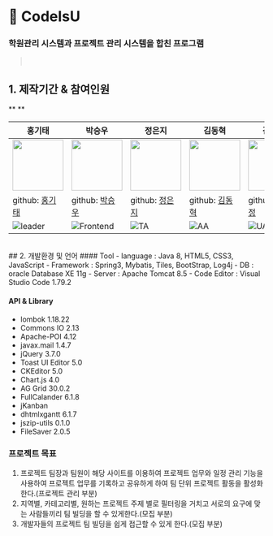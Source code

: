 # :pushpin: CodeIsU
### 학원관리 시스템과 프로젝트 관리 시스템을 합친 프로그램
 
> </br>

## 1. 제작기간 & 참여인원
**
**

| 홍기태 | 박승우 | 정은지 | 김동혁 | 김민정 |
| ---------------------------------- | ------------------------------------- | ------------------------------------ | ----------------------------------- | ----------------------------------- |
| <img src="https://avatars.githubusercontent.com/u/78784909?v=4" width="100"/> | <img src="https://avatars.githubusercontent.com/u/108390441?v=4" width="100"/> | <img src="https://avatars.githubusercontent.com/u/108384663?v=4" width="100"/> | <img src="https://avatars.githubusercontent.com/u/108384664?v=4" width="100"/> | <img src="https://avatars.githubusercontent.com/u/108384662?v=4" width="100"/> 
| github: [홍기태](https://github.com/) | github: [박승우](https://github.com/) | github: [정은지](https://github.com/) | github: [김동혁](https://github.com/) | github: [김민정](https://github.com/) |
| ![leader](https://img.shields.io/badge/-PA-FFD133) | ![Frontend](https://img.shields.io/badge/-TA-FFD133) | ![TA](https://img.shields.io/badge/-AA-FFD133) | ![AA](https://img.shields.io/badge/-UA-FFD133) | ![UA](https://img.shields.io/badge/-DA-FFD133) | ![DA] (https://img.shields.io/badge/-DA-FFD133) |





</br>
##  2. 개발환경 및 언어
####  Tool
- language    : Java 8, HTML5, CSS3, JavaScript 
- Framework   : Spring3, Mybatis, Tiles, BootStrap, Log4j
- DB          : oracle Database XE   11g
- Server      : Apache Tomcat        8.5
- Code Editor : Visual Studio Code   1.79.2

#### API & Library
- lombok          1.18.22
- Commons IO      2.13
- Apache-POI      4.12
- javax.mail      1.4.7
- jQuery          3.7.0
- Toast UI Editor 5.0
- CKEditor        5.0
- Chart.js        4.0
- AG Grid 30.0.2
- FullCalander    6.1.8
- jKanban
- dhtmlxgantt     6.1.7
- jszip-utils     0.1.0
- FileSaver       2.0.5


### 프로젝트 목표
1. 프로젝트 팀장과 팀원이 해당 사이트를 이용하여 프로젝트 업무와 일정 관리 기능을 사용하여 프로젝트 업무를 기록하고 공유하게 하여 팀 단위 프로젝트 활동을 활성화한다.(프로젝트 관리 부분)
2. 지역별, 카테고리별, 원하는 프로젝트 주제 별로 필터링을 거치고 서로의 요구에 맞는 사람들끼리 팀 빌딩을 할 수 있게한다.(모집 부분)
3. 개발자들의 프로젝트 팀 빌딩을 쉽게 접근할 수 있게 한다.(모집 부분)

